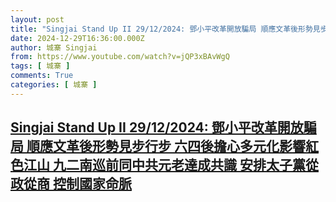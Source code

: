 ```yaml
---
layout: post
title: "Singjai Stand Up II 29/12/2024: 鄧小平改革開放騙局 順應文革後形勢見步行步 六四後擔心多元化影響紅色江山 九二南巡前同中共元老達成共識 安排太子黨從政從商 控制國家命脈"
date: 2024-12-29T16:36:00.000Z
author: 城寨 Singjai
from: https://www.youtube.com/watch?v=jQP3xBAvWgQ
tags: [ 城寨 ]
comments: True
categories: [ 城寨 ]
---
```

<!--1735490160000-->
[Singjai Stand Up II 29/12/2024: 鄧小平改革開放騙局 順應文革後形勢見步行步 六四後擔心多元化影響紅色江山 九二南巡前同中共元老達成共識 安排太子黨從政從商 控制國家命脈](https://www.youtube.com/watch?v=jQP3xBAvWgQ)
------

<div>

</div>
